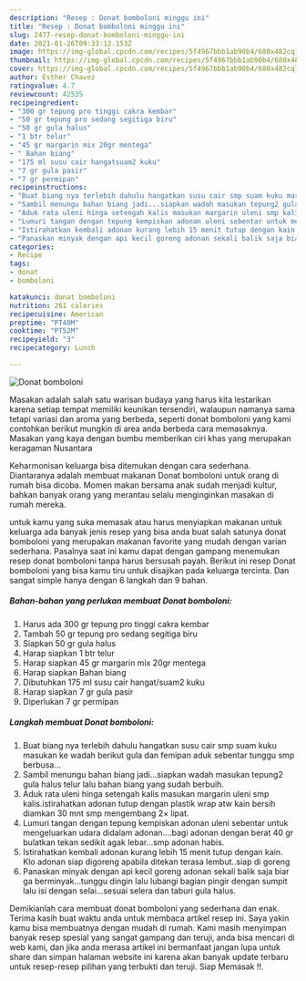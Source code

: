 ```yaml
---
description: "Resep : Donat bomboloni minggu ini"
title: "Resep : Donat bomboloni minggu ini"
slug: 2477-resep-donat-bomboloni-minggu-ini
date: 2021-01-26T09:33:12.153Z
image: https://img-global.cpcdn.com/recipes/5f4967bbb1ab90b4/680x482cq70/donat-bomboloni-foto-resep-utama.jpg
thumbnail: https://img-global.cpcdn.com/recipes/5f4967bbb1ab90b4/680x482cq70/donat-bomboloni-foto-resep-utama.jpg
cover: https://img-global.cpcdn.com/recipes/5f4967bbb1ab90b4/680x482cq70/donat-bomboloni-foto-resep-utama.jpg
author: Esther Chavez
ratingvalue: 4.7
reviewcount: 42535
recipeingredient:
- "300 gr tepung pro tinggi cakra kembar"
- "50 gr tepung pro sedang segitiga biru"
- "50 gr gula halus"
- "1 btr telur"
- "45 gr margarin mix 20gr mentega"
- " Bahan biang"
- "175 ml susu cair hangatsuam2 kuku"
- "7 gr gula pasir"
- "7 gr permipan"
recipeinstructions:
- "Buat biang nya terlebih dahulu hangatkan susu cair smp suam kuku masukan ke wadah berikut gula dan femipan aduk sebentar tunggu smp berbusa..."
- "Sambil menungu bahan biang jadi...siapkan wadah masukan tepung2 gula halus telur lalu bahan biang yang sudah berbuih."
- "Aduk rata uleni hinga setengah kalis masukan margarin uleni smp kalis.istirahatkan adonan tutup dengan plastik wrap atw kain bersih diamkan 30 mnt smp mengembang 2× lipat."
- "Lumuri tangan dengan tepung kempiskan adonan uleni sebentar untuk mengeluarkan udara didalam adonan....bagi adonan dengan berat 40 gr bulatkan tekan sedikit agak lebar...smp adonan habis."
- "Istirahatkan kembali adonan kurang lebih 15 menit tutup dengan kain. Klo adonan siap digoreng apabila ditekan terasa lembut..siap di goreng"
- "Panaskan minyak dengan api kecil goreng adonan sekali balik saja biar ga berminyak...tunggu dingin lalu lubangi bagian pingir dengan sumpit lalu isi dengan selai...sesuai selera dan taburi gula halus."
categories:
- Recipe
tags:
- donat
- bomboloni

katakunci: donat bomboloni 
nutrition: 261 calories
recipecuisine: American
preptime: "PT40M"
cooktime: "PT52M"
recipeyield: "3"
recipecategory: Lunch

---
```



![Donat bomboloni](https://img-global.cpcdn.com/recipes/5f4967bbb1ab90b4/680x482cq70/donat-bomboloni-foto-resep-utama.jpg)

Masakan adalah salah satu warisan budaya yang harus kita lestarikan karena setiap tempat memiliki keunikan tersendiri, walaupun namanya sama tetapi variasi dan aroma yang berbeda, seperti donat bomboloni yang kami contohkan berikut mungkin di area anda berbeda cara memasaknya. Masakan yang kaya dengan bumbu memberikan ciri khas yang merupakan keragaman Nusantara

Keharmonisan keluarga bisa ditemukan dengan cara sederhana. Diantaranya adalah membuat makanan Donat bomboloni untuk orang di rumah bisa dicoba. Momen makan bersama anak sudah menjadi kultur, bahkan banyak orang yang merantau selalu menginginkan masakan di rumah mereka.



untuk kamu yang suka memasak atau harus menyiapkan makanan untuk keluarga ada banyak jenis resep yang bisa anda buat salah satunya donat bomboloni yang merupakan makanan favorite yang mudah dengan varian sederhana. Pasalnya saat ini kamu dapat dengan gampang menemukan resep donat bomboloni tanpa harus bersusah payah.
Berikut ini resep Donat bomboloni yang bisa kamu tiru untuk disajikan pada keluarga tercinta. Dan sangat simple hanya dengan 6 langkah dan 9 bahan.


<!--inarticleads1-->

##### Bahan-bahan yang perlukan membuat Donat bomboloni:

1. Harus ada 300 gr tepung pro tinggi cakra kembar
1. Tambah 50 gr tepung pro sedang segitiga biru
1. Siapkan 50 gr gula halus
1. Harap siapkan 1 btr telur
1. Harap siapkan 45 gr margarin mix 20gr mentega
1. Harap siapkan  Bahan biang
1. Dibutuhkan 175 ml susu cair hangat/suam2 kuku
1. Harap siapkan 7 gr gula pasir
1. Diperlukan 7 gr permipan




<!--inarticleads2-->

##### Langkah membuat  Donat bomboloni:

1. Buat biang nya terlebih dahulu hangatkan susu cair smp suam kuku masukan ke wadah berikut gula dan femipan aduk sebentar tunggu smp berbusa...
1. Sambil menungu bahan biang jadi...siapkan wadah masukan tepung2 gula halus telur lalu bahan biang yang sudah berbuih.
1. Aduk rata uleni hinga setengah kalis masukan margarin uleni smp kalis.istirahatkan adonan tutup dengan plastik wrap atw kain bersih diamkan 30 mnt smp mengembang 2× lipat.
1. Lumuri tangan dengan tepung kempiskan adonan uleni sebentar untuk mengeluarkan udara didalam adonan....bagi adonan dengan berat 40 gr bulatkan tekan sedikit agak lebar...smp adonan habis.
1. Istirahatkan kembali adonan kurang lebih 15 menit tutup dengan kain. Klo adonan siap digoreng apabila ditekan terasa lembut..siap di goreng
1. Panaskan minyak dengan api kecil goreng adonan sekali balik saja biar ga berminyak...tunggu dingin lalu lubangi bagian pingir dengan sumpit lalu isi dengan selai...sesuai selera dan taburi gula halus.




Demikianlah cara membuat donat bomboloni yang sederhana dan enak. Terima kasih buat waktu anda untuk membaca artikel resep ini. Saya yakin kamu bisa membuatnya dengan mudah di rumah. Kami masih menyimpan banyak resep spesial yang sangat gampang dan teruji, anda bisa mencari di web kami, dan jika anda merasa artikel ini bermanfaat jangan lupa untuk share dan simpan halaman website ini karena akan banyak update terbaru untuk resep-resep pilihan yang terbukti dan teruji. Siap Memasak !!. 
